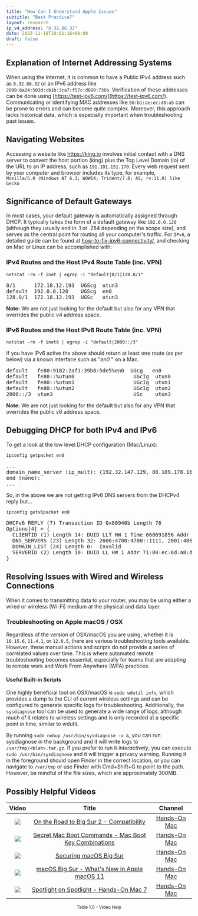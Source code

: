 ```yaml
---
title: "How Can I Understand Apple Issues"
subtitle: "Best Practice?"
layout: research
ip_v4_address: "8.32.86.32"
date: 2023-11-18T19:02:16+00:00
draft: false
---
```


## Explanation of Internet Addressing Systems

When using the Internet, it is common to have a Public IPv4 address such as ```8.32.86.32``` or an IPv6 address like ```2000:6a24:503d:cb1b:3ca7:f57c:d880:736b```. Verification of these addresses can be done using [https://test-ipv6.com/](https://test-ipv6.com/). Communicating or identifying MAC addresses like ```56:b1:ae:ec:d8:a5``` can be prone to errors and can become quite complex. Moreover, this approach lacks historical data, which is especially important when troubleshooting past issues.
## Navigating Websites

Accessing a website like https://king.io involves initial contact with a DNS server to convert the host portion (king) plus the Top Level Domain (io) of the URL to an IP address, such as ```191.101.151.170```. Every web request sent by your computer and browser includes its type, for example, <br>```Mozilla/5.0 (Windows NT 6.1; WOW64; Trident/7.0; AS; rv:11.0) like Gecko```
## Significance of Default Gateways

In most cases, your default gateway is automatically assigned through DHCP. It typically takes the form of a default gateway like ```192.0.0.120``` (although they usually end in .1 or .254 depending on the scope size), and serves as the central point for routing all your computer's traffic. For ```IPv6```, a detailed guide can be found at [how-to-fix-ipv6-connectivity/](/blog/how-to-fix-ipv6-connectivity/), and checking on Mac or Linux can be accomplished with: <br>
### IPv4 Routes and the Host IPv4 Route Table (inc. VPN)
```netstat -rn -f inet | egrep -i "default|0/1|128.0/1"```

<pre>
0/1      172.18.12.193  UGScg  utun3
default  192.0.0.120    UGScg  en0
128.0/1  172.18.12.193  UGSc   utun3</pre>

**Note:** We are not just looking for the default but also for any VPN that overrides the public v4 address space.

### IPv6 Routes and the Host IPv6 Route Table (inc. VPN)
```netstat -rn -f inet6 | egrep -i "default|2000::/3"```

If you have IPv6 active the above should return at least one route (as per below) via a known interface such as "_en0_ " on a Mac. 

<pre>
default   fe80:9182:2af1:39b8:5de5%en0  UGcg   en0
default   fe80::%utun0                   UGcIg  utun0
default   fe80::%utun1                   UGcIg  utun1
default   fe80::%utun2                   UGcIg  utun2
2000::/3  utun3                          USc    utun3</pre>

**Note:** We are not just looking for the default but also for any VPN that overrides the public v6 address space.
<br>

## Debugging DHCP for both IPv4 and IPv6

To get a look at the low level DHCP configuration (Mac/Linux): 

```ipconfig getpacket en0```

<pre>
...
domain_name_server (ip_mult): {192.32.147.129, 88.109.178.167}
end (none):
...</pre>

So, in the above we are not getting IPv6 DNS servers from the DHCPv4 reply but...

```ipconfig getv6packet en0```

<pre>
DHCPv6 REPLY (7) Transaction ID 0x80940b Length 76
Options[4] = {
  CLIENTID (1) Length 14: DUID LLT HW 1 Time 668691856 Addr 56:b1:ae:ec:d8:a5
  DNS_SERVERS (23) Length 32: 2606:4700:4700::1111, 2001:4860:4860::8844
  DOMAIN_LIST (24) Length 0:  Invalid
  SERVERID (2) Length 10: DUID LL HW 1 Addr 71:80:ec:6d:a8:d9
}</pre>




## Resolving Issues with Wired and Wireless Connections
When it comes to transmitting data to your router, you may be using either a wired or wireless (Wi-Fi) medium at the physical and data layer.
### Troubleshooting on Apple macOS / OSX
Regardless of the version of OSX/macOS you are using, whether it is ```10.15.6```, ```11.4.1```, or ```12.0.5```, there are various troubleshooting tools available. However, these manual actions and scripts do not provide a series of correlated values over time. This is where automated remote troubleshooting becomes essential, especially for teams that are adapting to remote work and Work From Anywhere (WFA) practices.
#### Useful Built-in Scripts
One highly beneficial tool on OSX/macOS is ```sudo wdutil info```, which provides a dump to the CLI of current wireless settings and can be configured to generate specific logs for troubleshooting. Additionally, the ```sysdiagnose``` tool can be used to generate a wide range of logs, although much of it relates to wireless settings and is only recorded at a specific point in time, similar to wdutil.

By running ```sudo nohup /usr/bin/sysdiagnose -u &```, you can run sysdiagnose in the background and it will write logs to ```/var/tmp/<blah>.tar.gz```. If you prefer to run it *interactively*, you can execute ```sudo /usr/bin/sysdiagnose``` and it will trigger a privacy warning. Running it in the foreground should open Finder in the correct location, or you can navigate to ```/var/tmp``` or use Finder with Cmd+Shift+G to point to the path. However, be mindful of the file sizes, which are approximately 300MB.
## Possibly Helpful Videos

<link href="/plugins/lity/css/lity.min.css" rel="stylesheet">
<script src="/plugins/lity/js/lity.min.js"></script>
<div class="table1-start"></div>

|Video | Title | Channel |
| :---: | :---: | :---: |
|<a href="https://www.youtube.com/watch?v=HEbK-Tignuc" data-lity><img src="https://i.ytimg.com/vi/HEbK-Tignuc/default.jpg" class="img-fluid"></a>|<a href="https://www.youtube.com/watch?v=HEbK-Tignuc" data-lity>On the Road to Big Sur 2 - Compatibility</a>|<a target="_blank" href="https://www.youtube.com/channel/UCg43DP8MdHVcl4rFK_delBg" >Hands-On Mac</a>|
|<a href="https://www.youtube.com/watch?v=VwNYWAxHCgM" data-lity><img src="https://i.ytimg.com/vi/VwNYWAxHCgM/default.jpg" class="img-fluid"></a>|<a href="https://www.youtube.com/watch?v=VwNYWAxHCgM" data-lity>Secret Mac Boot Commands - Mac Boot Key Combinations</a>|<a target="_blank" href="https://www.youtube.com/channel/UCg43DP8MdHVcl4rFK_delBg" >Hands-On Mac</a>|
|<a href="https://www.youtube.com/watch?v=7KdhJimuhNw" data-lity><img src="https://i.ytimg.com/vi/7KdhJimuhNw/default.jpg" class="img-fluid"></a>|<a href="https://www.youtube.com/watch?v=7KdhJimuhNw" data-lity>Securing macOS Big Sur</a>|<a target="_blank" href="https://www.youtube.com/channel/UCg43DP8MdHVcl4rFK_delBg" >Hands-On Mac</a>|
|<a href="https://www.youtube.com/watch?v=JMKi6o9kaZI" data-lity><img src="https://i.ytimg.com/vi/JMKi6o9kaZI/default.jpg" class="img-fluid"></a>|<a href="https://www.youtube.com/watch?v=JMKi6o9kaZI" data-lity>macOS Big Sur - What&#39;s New in Apple macOS 11</a>|<a target="_blank" href="https://www.youtube.com/channel/UCg43DP8MdHVcl4rFK_delBg" >Hands-On Mac</a>|
|<a href="https://www.youtube.com/watch?v=RslZ4W1EPqk" data-lity><img src="https://i.ytimg.com/vi/RslZ4W1EPqk/default.jpg" class="img-fluid"></a>|<a href="https://www.youtube.com/watch?v=RslZ4W1EPqk" data-lity>Spotlight on Spotlight - Hands-On Mac 7</a>|<a target="_blank" href="https://www.youtube.com/channel/UCg43DP8MdHVcl4rFK_delBg" >Hands-On Mac</a>|

<center><small>Table 1.0 - Video Help</small></center>
 <br>
<div class="table1-end"></div>
<script type="text/javascript">
(function() {
    $('div.table1-start').nextUntil('div.table1-end', 'table').addClass('table thead-dark table-striped table-responsive rounded').attr('id', 't1');
    $('#t1').find('thead').addClass('thead-dark');
})();
</script>
